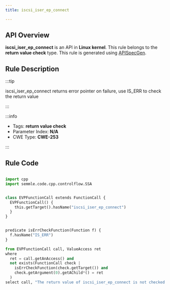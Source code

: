 ```yaml
---
title: iscsi_iser_ep_connect

---
```



## API Overview
**iscsi_iser_ep_connect** is an API in **Linux kernel**. This rule belongs to the **return value check** type. This rule is generated using [APISpecGen](../../tools/APISpecGen).
## Rule Description

:::tip

iscsi_iser_ep_connect returns error pointer on failure, use IS_ERR to check the return value

:::

:::info

- Tags: **return value check**
- Parameter Index: **N/A**
- CWE Type: **CWE-253**

:::

## Rule Code
```python

import cpp
import semmle.code.cpp.controlflow.SSA


class EVPFunctionCall extends FunctionCall {
  EVPFunctionCall() {
    this.getTarget().hasName("iscsi_iser_ep_connect")
  }
}


predicate isErrCheckFunction(Function f) {
  f.hasName("IS_ERR") 
}

from EVPFunctionCall call, ValueAccess ret
where
  ret = call.getAnAccess() and
  not exists(FunctionCall check |
    isErrCheckFunction(check.getTarget()) and
    check.getArgument(0).getAChild*() = ret
  )
select call, "The return value of iscsi_iser_ep_connect is not checked with IS_ERR."
    
```